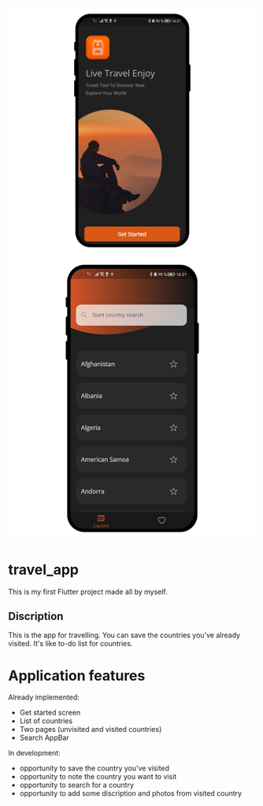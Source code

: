 ![App screen](read_me_assets/get_started_screen.png) ![App screen](read_me_assets/app_screen.png) 

# travel_app

This is my first Flutter project made all by myself.

## Discription

This is the app for travelling. You can save the countries you've already visited. It's like to-do list for countries.

# Application features

Already implemented:

- Get started screen
- List of countries
- Two pages (unvisited and visited countries)
- Search AppBar


In development:

- opportunity to save the country you've visited 
- opportunity to note the country you want to visit 
- opportunity to search for a country 
- opportunity to add some discription and photos from visited country 



